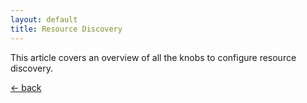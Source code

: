 ```yaml
---
layout: default
title: Resource Discovery
---
```


This article covers an overview of all the knobs to configure resource discovery.

[&larr; back](/)
